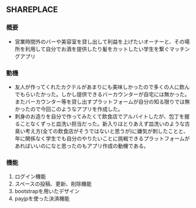 ## SHAREPLACE

### 概要
- 営業時間外のバーや美容室を貸し出して利益を上げたいオーナーと、その場所を利用して自分でお酒を提供したり髪をカットしたい学生を繋ぐマッチングアプリ

### 動機
- 友人が作ってくれたカクテルがあまりにも美味しかったので多くの人に飲んでもらいたかった。しかし提供できるバーカウンターが自宅には無かった。またバーカウンター等を貸し出すプラットフォームが自分の知る限りでは無かったので今回このようなアプリを作成した。
- 刺身のお造りを自分で作ってみたくて飲食店でアルバイトしたが、包丁を握ることなくずっと皿洗い担当だった。新入りはとりあえず皿洗いのような古臭い考え方(全ての飲食店がそうではないと思うが)に嫌気が刺したことと、年に関係なく学生でも自分のやりたいことに挑戦できるプラットフォームがあればいいのになと思ったのもアプリ作成の動機である。

### 機能
1. ログイン機能
1. スペースの投稿、更新、削除機能
1. bootstrapを用いたデザイン
1. payjpを使った決済機能    
